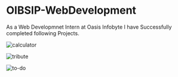 # OIBSIP-WebDevelopment

As a Web Developmnet Intern at Oasis Infobyte I have Successfully completed following Projects.

![calculator](https://github.com/Maitrimark26/OIBSIP-WebDevelopment/assets/106298947/82f5d371-264c-4ced-8cab-d899a9c48a20)

![tribute](https://github.com/Maitrimark26/OIBSIP-WebDevelopment/assets/106298947/32a9aaf7-f03d-4ed3-8333-68be957862b2)

![to-do](https://github.com/Maitrimark26/OIBSIP-WebDevelopment/assets/106298947/3505970e-d64f-434d-8867-b88f42f24f32)
